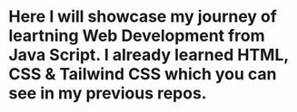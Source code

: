 <h1>Here I will showcase my journey of leartning Web Development from Java Script. I already learned HTML, CSS & Tailwind CSS which you can see in my previous repos.</h1>
